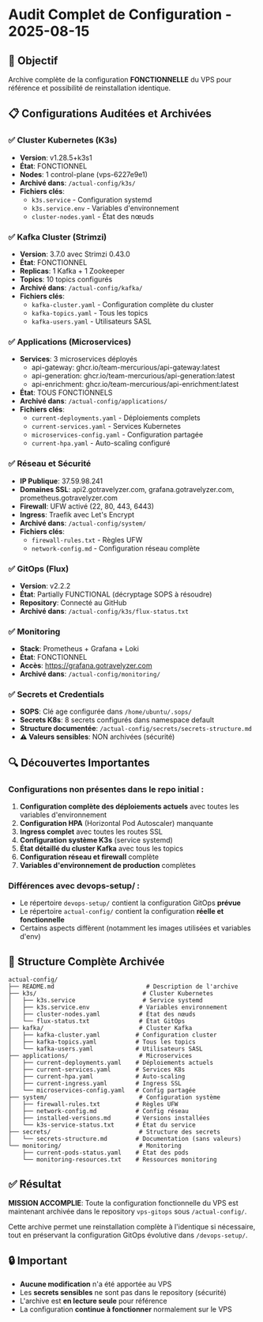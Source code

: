 # Audit Complet de Configuration - 2025-08-15

## 🎯 Objectif
Archive complète de la configuration **FONCTIONNELLE** du VPS pour référence et possibilité de reinstallation identique.

## 📋 Configurations Auditées et Archivées

### ✅ Cluster Kubernetes (K3s)
- **Version**: v1.28.5+k3s1
- **État**: FONCTIONNEL 
- **Nodes**: 1 control-plane (vps-6227e9e1)
- **Archivé dans**: `/actual-config/k3s/`
- **Fichiers clés**:
  - `k3s.service` - Configuration systemd
  - `k3s.service.env` - Variables d'environnement  
  - `cluster-nodes.yaml` - État des nœuds

### ✅ Kafka Cluster (Strimzi)
- **Version**: 3.7.0 avec Strimzi 0.43.0
- **État**: FONCTIONNEL
- **Replicas**: 1 Kafka + 1 Zookeeper
- **Topics**: 10 topics configurés
- **Archivé dans**: `/actual-config/kafka/`
- **Fichiers clés**:
  - `kafka-cluster.yaml` - Configuration complète du cluster
  - `kafka-topics.yaml` - Tous les topics
  - `kafka-users.yaml` - Utilisateurs SASL

### ✅ Applications (Microservices)
- **Services**: 3 microservices déployés
  - api-gateway: ghcr.io/team-mercurious/api-gateway:latest
  - api-generation: ghcr.io/team-mercurious/api-generation:latest
  - api-enrichment: ghcr.io/team-mercurious/api-enrichment:latest
- **État**: TOUS FONCTIONNELS
- **Archivé dans**: `/actual-config/applications/`
- **Fichiers clés**:
  - `current-deployments.yaml` - Déploiements complets
  - `current-services.yaml` - Services Kubernetes
  - `microservices-config.yaml` - Configuration partagée
  - `current-hpa.yaml` - Auto-scaling configuré

### ✅ Réseau et Sécurité
- **IP Publique**: 37.59.98.241
- **Domaines SSL**: api2.gotravelyzer.com, grafana.gotravelyzer.com, prometheus.gotravelyzer.com
- **Firewall**: UFW activé (22, 80, 443, 6443)
- **Ingress**: Traefik avec Let's Encrypt
- **Archivé dans**: `/actual-config/system/`
- **Fichiers clés**:
  - `firewall-rules.txt` - Règles UFW
  - `network-config.md` - Configuration réseau complète

### ✅ GitOps (Flux)
- **Version**: v2.2.2
- **État**: Partially FUNCTIONAL (décryptage SOPS à résoudre)
- **Repository**: Connecté au GitHub
- **Archivé dans**: `/actual-config/k3s/flux-status.txt`

### ✅ Monitoring  
- **Stack**: Prometheus + Grafana + Loki
- **État**: FONCTIONNEL
- **Accès**: https://grafana.gotravelyzer.com
- **Archivé dans**: `/actual-config/monitoring/`

### ✅ Secrets et Credentials
- **SOPS**: Clé age configurée dans `/home/ubuntu/.sops/`
- **Secrets K8s**: 8 secrets configurés dans namespace default
- **Structure documentée**: `/actual-config/secrets/secrets-structure.md`
- **⚠️ Valeurs sensibles**: NON archivées (sécurité)

## 🔍 Découvertes Importantes

### Configurations non présentes dans le repo initial :
1. **Configuration complète des déploiements actuels** avec toutes les variables d'environnement
2. **Configuration HPA** (Horizontal Pod Autoscaler) manquante
3. **Ingress complet** avec toutes les routes SSL
4. **Configuration système K3s** (service systemd)
5. **État détaillé du cluster Kafka** avec tous les topics
6. **Configuration réseau et firewall** complète
7. **Variables d'environnement de production** complètes

### Différences avec devops-setup/ :
- Le répertoire `devops-setup/` contient la configuration GitOps **prévue**
- Le répertoire `actual-config/` contient la configuration **réelle et fonctionnelle**
- Certains aspects diffèrent (notamment les images utilisées et variables d'env)

## 📁 Structure Complète Archivée

```
actual-config/
├── README.md                          # Description de l'archive
├── k3s/                              # Cluster Kubernetes
│   ├── k3s.service                   # Service systemd
│   ├── k3s.service.env              # Variables environnement
│   ├── cluster-nodes.yaml           # État des nœuds
│   └── flux-status.txt              # État GitOps
├── kafka/                           # Cluster Kafka
│   ├── kafka-cluster.yaml          # Configuration cluster
│   ├── kafka-topics.yaml           # Tous les topics
│   └── kafka-users.yaml            # Utilisateurs SASL
├── applications/                    # Microservices
│   ├── current-deployments.yaml    # Déploiements actuels
│   ├── current-services.yaml       # Services K8s
│   ├── current-hpa.yaml            # Auto-scaling
│   ├── current-ingress.yaml        # Ingress SSL
│   └── microservices-config.yaml   # Config partagée
├── system/                          # Configuration système
│   ├── firewall-rules.txt          # Règles UFW
│   ├── network-config.md           # Config réseau
│   ├── installed-versions.md       # Versions installées
│   └── k3s-service-status.txt      # État du service
├── secrets/                         # Structure des secrets
│   └── secrets-structure.md        # Documentation (sans valeurs)
└── monitoring/                      # Monitoring
    ├── current-pods-status.yaml    # État des pods
    └── monitoring-resources.txt    # Ressources monitoring
```

## ✅ Résultat

**MISSION ACCOMPLIE**: Toute la configuration fonctionnelle du VPS est maintenant archivée dans le repository `vps-gitops` sous `/actual-config/`.

Cette archive permet une reinstallation complète à l'identique si nécessaire, tout en préservant la configuration GitOps évolutive dans `/devops-setup/`.

## 🔒 Important

- **Aucune modification** n'a été apportée au VPS
- Les **secrets sensibles** ne sont pas dans le repository (sécurité)
- L'archive est **en lecture seule** pour référence
- La configuration **continue à fonctionner** normalement sur le VPS